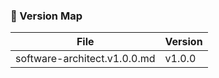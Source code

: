### 🔖 Version Map

| File                                      | Version    |
|-------------------------------------------|------------|
| software-architect.v1.0.0.md              | v1.0.0     |